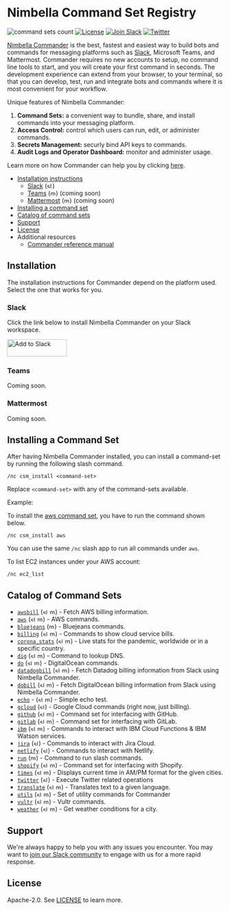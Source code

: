 # Nimbella Command Set Registry

![command sets count](https://img.shields.io/endpoint?url=https://apigcp.nimbella.io/api/v1/web/mesatyar-yzpbtecwigu/default/command-sets-count&style=flat)
[![License](https://img.shields.io/badge/license-Apache--2.0-blue.svg)](http://www.apache.org/licenses/LICENSE-2.0)
[![Join Slack](https://img.shields.io/badge/join-slack-9B69A0.svg)](https://nimbella-community.slack.com/)
[![Twitter](https://img.shields.io/twitter/follow/nimbella.svg?style=social&logo=twitter)](https://twitter.com/intent/follow?screen_name=nimbella)

[Nimbella Commander](https://nimbella.com/product/commander) is the best, fastest and easiest way to build bots and commands for messaging platforms such as [Slack](https://slack.com/apps/AS833QXL0-nimbella-commander), Microsoft Teams, and Mattermost. Commander requires no new accounts to setup, no command line tools to start, and you will create your first command in seconds. The development experience can extend from your browser, to your terminal, so that you can develop, test, run and integrate bots and commands where it is most convenient for your workflow.

Unique features of Nimbella Commander:

1. **Command Sets:** a convenient way to bundle, share, and install commands into your messaging platform.
2. **Access Control:** control which users can run, edit, or administer commands.
3. **Secrets Management:** securly bind API keys to commands.
4. **Audit Logs and Operator Dashboard:** monitor and administer usage.

Learn more on how Commander can help you by clicking [here](https://nimbella.com/resources-commander/overview#what-is-commander).

- [Installation instructions](#Installation)
  - [Slack](#Slack) (<img alt="slack"  width="13" height="13" src="https://unpkg.com/simple-icons@latest/icons/slack.svg" />)
  - [Teams](#Teams) (<img alt="mattermost"  width="13" height="13" src="https://unpkg.com/simple-icons@latest/icons/microsoftteams.svg" />) (coming soon)
  - [Mattermost](#Mattermost) (<img alt="mattermost"  width="13" height="13" src="https://unpkg.com/simple-icons@latest/icons/mattermost.svg" />) (coming soon)
- [Installing a command set](#Installing-a-Command-Set)
- [Catalog of command sets](#Catalog-of-Command-Sets)
- [Support](#support)
- [License](#license)
- Additional resources
  - [Commander reference manual](https://nimbella.com/resources-commander/reference)

## Installation

The installation instructions for Commander depend on the platform used. Select the one that works for you.

### Slack

Click the link below to install Nimbella Commander on your Slack workspace.

<a href="https://slack.com/oauth/authorize?client_id=876870346995.892105847680&scope=commands"><img alt="Add to Slack" height="40" width="139" src="https://platform.slack-edge.com/img/add_to_slack.png" srcset="https://platform.slack-edge.com/img/add_to_slack.png 1x, https://platform.slack-edge.com/img/add_to_slack@2x.png 2x" /></a>

### Teams

Coming soon.

### Mattermost

Coming soon.

## Installing a Command Set

After having Nimbella Commander installed, you can install a command-set by running the following slash command.

```
/nc csm_install <command-set>
```

Replace `<command-set>` with any of the command-sets available.

Example:

To install the [aws command set](aws), you have to run the command shown below.

```
/nc csm_install aws
```

You can use the same `/nc` slash app to run all commands under `aws`.

To list EC2 instances under your AWS account:

```
/nc ec2_list
```

## Catalog of Command Sets

- [`awsbill`](awsbill) (<img alt="slack"  width="12" height="12" src="https://unpkg.com/simple-icons@latest/icons/slack.svg" /> <img alt="mattermost"  width="13" height="13" src="https://unpkg.com/simple-icons@latest/icons/mattermost.svg" />) - Fetch AWS billing information.
- [`aws`](aws) (<img alt="slack"  width="12" height="12" src="https://unpkg.com/simple-icons@latest/icons/slack.svg" /> <img alt="mattermost"  width="13" height="13" src="https://unpkg.com/simple-icons@latest/icons/mattermost.svg" />) - AWS commands.
- [`bluejeans`](bluejeans) (<img alt="mattermost"  width="13" height="13" src="https://unpkg.com/simple-icons@latest/icons/mattermost.svg" />) - Bluejeans commands.
- [`billing`](billing) (<img alt="slack"  width="12" height="12" src="https://unpkg.com/simple-icons@latest/icons/slack.svg" /> <img alt="mattermost"  width="13" height="13" src="https://unpkg.com/simple-icons@latest/icons/mattermost.svg" />) - Commands to show cloud service bills.
- [`corona_stats`](corona_stats) (<img alt="slack"  width="12" height="12" src="https://unpkg.com/simple-icons@latest/icons/slack.svg" /> <img alt="mattermost"  width="13" height="13" src="https://unpkg.com/simple-icons@latest/icons/mattermost.svg" />) - Live stats for the pandemic, worldwide or in a specific country.
- [`dig`](dig) (<img alt="slack"  width="12" height="12" src="https://unpkg.com/simple-icons@latest/icons/slack.svg" /> <img alt="mattermost"  width="13" height="13" src="https://unpkg.com/simple-icons@latest/icons/mattermost.svg" />) - Command to lookup DNS.
- [`do`](do) (<img alt="slack"  width="12" height="12" src="https://unpkg.com/simple-icons@latest/icons/slack.svg" /> <img alt="mattermost"  width="13" height="13" src="https://unpkg.com/simple-icons@latest/icons/mattermost.svg" />) - DigitalOcean commands.
- [`datadogbill`](datadogbill) (<img alt="slack"  width="12" height="12" src="https://unpkg.com/simple-icons@latest/icons/slack.svg" /> <img alt="mattermost"  width="13" height="13" src="https://unpkg.com/simple-icons@latest/icons/mattermost.svg" />) - Fetch Datadog billing information from Slack using Nimbella Commander.
- [`dobill`](dobill) (<img alt="slack"  width="12" height="12" src="https://unpkg.com/simple-icons@latest/icons/slack.svg" /> <img alt="mattermost"  width="13" height="13" src="https://unpkg.com/simple-icons@latest/icons/mattermost.svg" />) - Fetch DigitalOcean billing information from Slack using Nimbella Commander.
- [`echo`](echo) - (<img alt="slack"  width="12" height="12" src="https://unpkg.com/simple-icons@latest/icons/slack.svg" /> <img alt="mattermost"  width="13" height="13" src="https://unpkg.com/simple-icons@latest/icons/mattermost.svg" />) - Simple echo test.
- [`gcloud`](gcloud) (<img alt="slack"  width="12" height="12" src="https://unpkg.com/simple-icons@latest/icons/slack.svg" />) - Google Cloud commands (right now, just billing).
- [`github`](github) (<img alt="slack"  width="12" height="12" src="https://unpkg.com/simple-icons@latest/icons/slack.svg" /> <img alt="mattermost"  width="13" height="13" src="https://unpkg.com/simple-icons@latest/icons/mattermost.svg" />) - Command set for interfacing with GitHub.
- [`gitlab`](gitlab) (<img alt="slack"  width="12" height="12" src="https://unpkg.com/simple-icons@latest/icons/slack.svg" /> <img alt="mattermost"  width="13" height="13" src="https://unpkg.com/simple-icons@latest/icons/mattermost.svg" />) - Command set for interfacing with GitLab.
- [`ibm`](ibm) (<img alt="slack"  width="12" height="12" src="https://unpkg.com/simple-icons@latest/icons/slack.svg" /> <img alt="mattermost"  width="13" height="13" src="https://unpkg.com/simple-icons@latest/icons/mattermost.svg" />) - Commands to interact with IBM Cloud Functions & IBM Watson services.
- [`jira`](jira) (<img alt="slack"  width="12" height="12" src="https://unpkg.com/simple-icons@latest/icons/slack.svg" />) - Commands to interact with Jira Cloud.
- [`netlify`](netlify) (<img alt="slack"  width="12" height="12" src="https://unpkg.com/simple-icons@latest/icons/slack.svg" />) - Commands to interact with Netlify.
- [`run`](run) (<img alt="mattermost"  width="13" height="13" src="https://unpkg.com/simple-icons@latest/icons/mattermost.svg" />) - Command to run slash commands.
- [`shopify`](shopify) (<img alt="slack"  width="12" height="12" src="https://unpkg.com/simple-icons@latest/icons/slack.svg" /> <img alt="mattermost"  width="13" height="13" src="https://unpkg.com/simple-icons@latest/icons/mattermost.svg" />) - Command set for interfacing with Shopify.
- [`times`](times) (<img alt="slack"  width="12" height="12" src="https://unpkg.com/simple-icons@latest/icons/slack.svg" /> <img alt="mattermost"  width="13" height="13" src="https://unpkg.com/simple-icons@latest/icons/mattermost.svg" />) - Displays current time in AM/PM format for the given cities.
- [`twitter`](twitter) (<img alt="slack"  width="12" height="12" src="https://unpkg.com/simple-icons@latest/icons/slack.svg" />) - Execute Twitter related operations
- [`translate`](translate) (<img alt="slack"  width="12" height="12" src="https://unpkg.com/simple-icons@latest/icons/slack.svg" /> <img alt="mattermost"  width="13" height="13" src="https://unpkg.com/simple-icons@latest/icons/mattermost.svg" />) - Translates text to a given language.
- [`utils`](utils) (<img alt="slack"  width="12" height="12" src="https://unpkg.com/simple-icons@latest/icons/slack.svg" /> <img alt="mattermost"  width="13" height="13" src="https://unpkg.com/simple-icons@latest/icons/mattermost.svg" />) - Set of utility commands for Commander
- [`vultr`](vultr) (<img alt="slack"  width="12" height="12" src="https://unpkg.com/simple-icons@latest/icons/slack.svg" /> <img alt="mattermost"  width="13" height="13" src="https://unpkg.com/simple-icons@latest/icons/mattermost.svg" />) - Vultr commands.
- [`weather`](weather) (<img alt="slack"  width="12" height="12" src="https://unpkg.com/simple-icons@latest/icons/slack.svg" /> <img alt="mattermost"  width="13" height="13" src="https://unpkg.com/simple-icons@latest/icons/mattermost.svg" />) - Get weather conditions for a city.

## Support

We're always happy to help you with any issues you encounter. You may want to [join our Slack community](https://nimbella-community.slack.com/) to engage with us for a more rapid response.

## License

Apache-2.0. See [LICENSE](LICENSE) to learn more.
